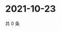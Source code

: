 # 2021-10-23

共 0 条

<!-- BEGIN WEIBO -->
<!-- 最后更新时间 Sat Oct 23 2021 05:11:56 GMT+0800 (China Standard Time) -->

<!-- END WEIBO -->

